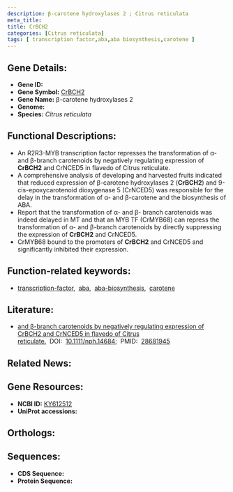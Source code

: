 ```yaml
---
description: β-carotene hydroxylases 2 ; Citrus reticulata
meta_title:
title: CrBCH2
categories: [Citrus reticulata]
tags: [ transcription factor,aba,aba biosynthesis,carotene ]
---
```


## Gene Details:
- **Gene ID:** []()
- **Gene Symbol:** <u>CrBCH2</u>
- **Gene Name:** β-carotene hydroxylases 2
- **Genome:** []()
- **Species:** *Citrus reticulata*

## Functional Descriptions:
   - An R2R3-MYB transcription factor represses the transformation of α- and β-branch carotenoids by negatively regulating expression of **CrBCH2** and CrNCED5 in flavedo of Citrus reticulate.
   - A comprehensive analysis of developing and harvested fruits indicated that reduced expression of β-carotene hydroxylases 2 (**CrBCH2**) and 9-cis-epoxycarotenoid dioxygenase 5 (CrNCED5) was responsible for the delay in the transformation of α- and β-carotene and the biosynthesis of ABA.
   - Report that the transformation of α- and β- branch carotenoids was indeed delayed in MT and that an MYB TF (CrMYB68) can repress the transformation of α- and β-branch carotenoids by directly suppressing the expression of **CrBCH2** and CrNCED5.
   - CrMYB68 bound to the promoters of **CrBCH2** and CrNCED5 and significantly inhibited their expression.

## Function-related keywords:
   - [transcription-factor](/tags/transcription-factor/),&nbsp;&nbsp;[aba](/tags/aba/),&nbsp;&nbsp;[aba-biosynthesis](/tags/aba-biosynthesis/),&nbsp;&nbsp;[carotene](/tags/carotene/)

## Literature:
   - [and β-branch carotenoids by negatively regulating expression of CrBCH2 and CrNCED5 in flavedo of Citrus reticulate.](https://doi.org/10.1111/nph.14684)&nbsp;&nbsp;DOI:&nbsp;&nbsp;[10.1111/nph.14684](https://doi.org/10.1111/nph.14684);&nbsp;&nbsp;PMID:&nbsp;&nbsp;[28681945](https://pubmed.ncbi.nlm.nih.gov/28681945/)

## Related News:

## Gene Resources:
- **NCBI ID:**  [KY612512](https://www.ncbi.nlm.nih.gov/gene/?term=KY612512)
- **UniProt accessions:**  [](https://www.uniprot.org/uniprotkb//entry)

## Orthologs:

## Sequences:
- **CDS Sequence:**
- **Protein Sequence:**
